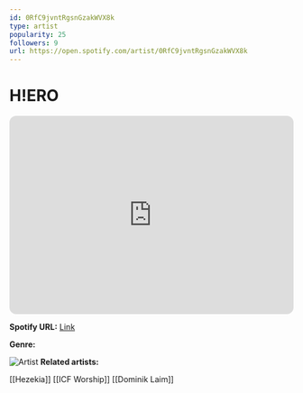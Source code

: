 ```yaml
---
id: 0RfC9jvntRgsnGzakWVX8k
type: artist
popularity: 25
followers: 9
url: https://open.spotify.com/artist/0RfC9jvntRgsnGzakWVX8k
---
```

# H!ERO

<iframe style="border-radius:12px" src="https://open.spotify.com/embed/artist/0RfC9jvntRgsnGzakWVX8k" width="100%" height="352" frameBorder="0" allowfullscreen="" allow="autoplay; clipboard-write; encrypted-media; fullscreen; picture-in-picture" loading="lazy"></iframe>

**Spotify URL:** [Link](https://open.spotify.com/artist/0RfC9jvntRgsnGzakWVX8k)

**Genre:** 

![Artist](https://i.scdn.co/image/ab6761610000e5ebc39c1b7fa539bd0bbc51ada6)
**Related artists:**

[[Hezekia]]
[[ICF Worship]]
[[Dominik Laim]]
